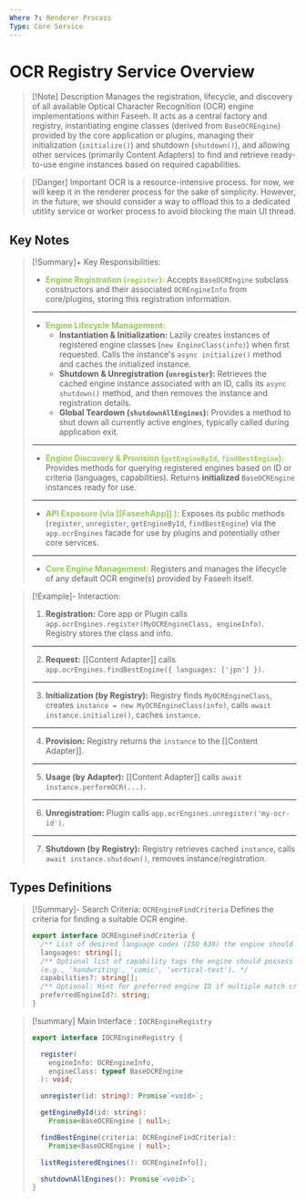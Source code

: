 ```yaml
---
Where ?: Renderer Process
Type: Core Service
---
```


# OCR Registry Service Overview

> [!Note] Description
> Manages the registration, lifecycle, and discovery of all available Optical Character Recognition (OCR) engine implementations within Faseeh. It acts as a central factory and registry, instantiating engine classes (derived from `BaseOCREngine`) provided by the core application or plugins, managing their initialization (`initialize()`) and shutdown (`shutdown()`), and allowing other services (primarily Content Adapters) to find and retrieve ready-to-use engine instances based on required capabilities.

> [!Danger] Important
> OCR is a resource-intensive process. for now, we will keep it in the renderer process for the sake of simplicity. However, in the future, we should consider a way to offload this to a dedicated utitlity service or worker process to avoid blocking the main UI thread.
## Key Notes

> [!Summary]+ Key Responsibilities:
> - <span style="font-weight:bold; color:rgb(146, 208, 80)">Engine Registration (`register`):</span> Accepts `BaseOCREngine` subclass constructors and their associated `OCREngineInfo` from core/plugins, storing this registration information.
> ---
> - <span style="font-weight:bold; color:rgb(146, 208, 80)">Engine Lifecycle Management:</span>
>     - **Instantiation & Initialization:** Lazily creates instances of registered engine classes (`new EngineClass(info)`) when first requested. Calls the instance's `async initialize()` method and caches the initialized instance.
>     - **Shutdown & Unregistration (`unregister`):** Retrieves the cached engine instance associated with an ID, calls its `async shutdown()` method, and then removes the instance and registration details.
>     - **Global Teardown (`shutdownAllEngines`):** Provides a method to shut down all currently active engines, typically called during application exit.
> ---
> - <span style="font-weight:bold; color:rgb(146, 208, 80)">Engine Discovery & Provision (`getEngineById`, `findBestEngine`):</span> Provides methods for querying registered engines based on ID or criteria (languages, capabilities). Returns **initialized** `BaseOCREngine` instances ready for use.
> ---
> - <span style="font-weight:bold; color:rgb(146, 208, 80)">API Exposure (via [[FaseehApp]] ):</span> Exposes its public methods (`register`, `unregister`, `getEngineById`, `findBestEngine`) via the `app.ocrEngines` facade for use by plugins and potentially other core services.
> ---
> - <span style="font-weight:bold; color:rgb(146, 208, 80)">Core Engine Management:</span> Registers and manages the lifecycle of any default OCR engine(s) provided by Faseeh itself.

> [!Example]- Interaction:
> 1.  **Registration:** Core app or Plugin calls `app.ocrEngines.register(MyOCREngineClass, engineInfo)`. Registry stores the class and info.
> ---
> 2.  **Request:** [[Content Adapter]] calls `app.ocrEngines.findBestEngine({ languages: ['jpn'] })`.
> ---
> 3.  **Initialization (by Registry):** Registry finds `MyOCREngineClass`, creates `instance = new MyOCREngineClass(info)`, calls `await instance.initialize()`, caches `instance`.
> ---
> 4.  **Provision:** Registry returns the `instance` to the [[Content Adapter]].
> ---
> 5.  **Usage (by Adapter):** [[Content Adapter]] calls `await instance.performOCR(...)`.
> ---
> 6.  **Unregistration:** Plugin calls `app.ocrEngines.unregister('my-ocr-id')`.
> ---
> 7.  **Shutdown (by Registry):** Registry retrieves cached `instance`, calls `await instance.shutdown()`, removes instance/registration.

## Types Definitions

> [!Summary]- Search Criteria: `OCREngineFindCriteria`
> Defines the criteria for finding a suitable OCR engine. 
> ```ts
> export interface OCREngineFindCriteria {
>   /** List of desired language codes (ISO 639) the engine should support. */
>   languages: string[];
>   /** Optional list of capability tags the engine should possess 
>   (e.g., 'handwriting', 'comic', 'vertical-text'). */
>   capabilities?: string[];
>   /** Optional: Hint for preferred engine ID if multiple match criteria. */
>   preferredEngineId?: string;
> }
> ```

> [!summary] Main Interface : `IOCREngineRegistry`
> ```ts
> export interface IOCREngineRegistry {
> 
>   register(
> 	  engineInfo: OCREngineInfo, 
> 	  engineClass: typeof BaseOCREngine
>   ): void;
> 
>   unregister(id: string): Promise`<void>`;
> 
>   getEngineById(id: string): 
> 	  Promise<BaseOCREngine | null>;
> 
>   findBestEngine(criteria: OCREngineFindCriteria): 
> 	  Promise<BaseOCREngine | null>;
> 
>   listRegisteredEngines(): OCREngineInfo[];
> 
>   shutdownAllEngines(): Promise`<void>`;
> }
> ```